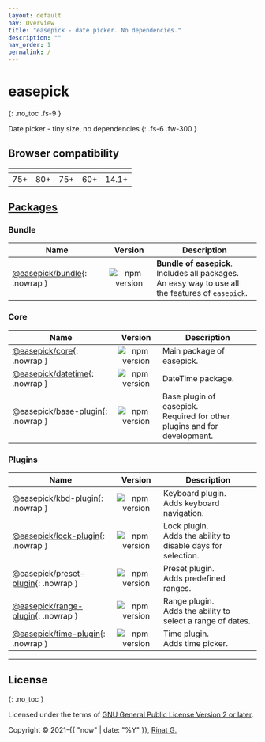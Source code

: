 ```yaml
---
layout: default
nav: Overview
title: "easepick - date picker. No dependencies."
description: ""
nav_order: 1
permalink: /
---
```


# easepick
{: .no_toc .fs-9 }

Date picker - tiny size, no dependencies
{: .fs-6 .fw-300 }

<div style="text-align: center; font-size: 25px; display: block; margin-bottom: 15px;">
  <div id="index-demo" class="demo-wrapper" data-cfg="index"></div>
</div>

## Browser compatibility

<table>
  <thead>
    <tr>
      <th style="text-align: center">
        <div class="browser-icon chrome-icon"></div>
      </th>
      <th style="text-align: center">
        <div class="browser-icon edge-icon"></div>
      </th>
      <th style="text-align: center">
        <div class="browser-icon firefox-icon"></div>
      </th>
      <th style="text-align: center">
        <div class="browser-icon opera-icon"></div>
      </th>
      <th style="text-align: center">
        <div class="browser-icon safari-icon"></div>
      </th>
    </tr>
  </thead>
  <tbody>
    <tr>
      <td style="text-align: center">
        <!-- chrome version -->
        75+
      </td>
      <td style="text-align: center">
        <!-- edge version -->
        80+
      </td>
      <td style="text-align: center">
        <!-- firefox version -->
        75+
      </td>
      <td style="text-align: center">
        <!-- opera version -->
        60+
      </td>
      <td style="text-align: center">
        <!-- safari version -->
        14.1+
      </td>
    </tr>
  </tbody>
</table>

## [Packages](/packages)

### Bundle

| Name | Version | Description
| --- | :---: | ---
| [@easepick/bundle](/packages/bundle){: .nowrap } | ![npm version](https://badge.fury.io/js/@easepick%2Fbundle.svg) | **Bundle of easepick**. Includes all packages.<br/> An easy way to use all the features of `easepick`.

### Core

| Name | Version | Description
| --- | :---: | ---
| [@easepick/core](/packages/core){: .nowrap } | ![npm version](https://badge.fury.io/js/@easepick%2Fcore.svg) | Main package of easepick. 
| [@easepick/datetime](/packages/datetime){: .nowrap } | ![npm version](https://badge.fury.io/js/@easepick%2Fdatetime.svg) | DateTime package. 
| [@easepick/base-plugin](/packages/base-plugin){: .nowrap } | ![npm version](https://badge.fury.io/js/@easepick%2Fbase-plugin.svg) | Base plugin of easepick. <br/> Required for other plugins and for development. 

### Plugins

| Name | Version | Description
| --- | :---: | ---
| [@easepick/kbd-plugin](/packages/kbd-plugin){: .nowrap } | ![npm version](https://badge.fury.io/js/@easepick%2Fkbd-plugin.svg) | Keyboard plugin. <br/> Adds keyboard navigation.
| [@easepick/lock-plugin](/packages/lock-plugin){: .nowrap } | ![npm version](https://badge.fury.io/js/@easepick%2Flock-plugin.svg) | Lock plugin. <br/> Adds the ability to disable days for selection.
| [@easepick/preset-plugin](/packages/preset-plugin){: .nowrap } | ![npm version](https://badge.fury.io/js/@easepick%2Fpreset-plugin.svg) | Preset plugin. <br/> Adds predefined ranges.
| [@easepick/range-plugin](/packages/range-plugin){: .nowrap } | ![npm version](https://badge.fury.io/js/@easepick%2Frange-plugin.svg) | Range plugin. <br/> Adds the ability to select a range of dates.
| [@easepick/time-plugin](/packages/time-plugin){: .nowrap } | ![npm version](https://badge.fury.io/js/@easepick%2Ftime-plugin.svg) | Time plugin. <br/> Adds time picker.

---

## License
{: .no_toc }

Licensed under the terms of [GNU General Public License Version 2 or later](http://www.gnu.org/licenses/gpl.html). 

Copyright &copy; 2021-{{ "now" | date: "%Y" }}, [Rinat G.](https://github.com/wakirin)